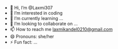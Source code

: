 - 👋 Hi, I’m @Laxmi307
- 👀 I’m interested in coding
- 🌱 I’m currently learning ...
- 💞️ I’m looking to collaborate on ...
- 📫 How to reach me laxmikandel0210@gmail.com
- 😄 Pronouns: she/her
- ⚡ Fun fact: ...

<!---
Laxmi307/Laxmi307 is a ✨ special ✨ repository because its `README.md` (this file) appears on your GitHub profile.
You can click the Preview link to take a look at your changes.
--->
